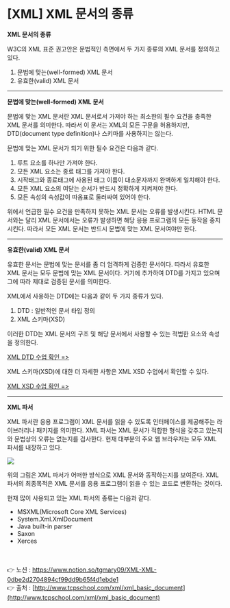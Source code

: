 # [XML] XML 문서의 종류

**XML 문서의 종류**

W3C의 XML 표준 권고안은 문법적인 측면에서 두 가지 종류의 XML 문서를 정의하고 있다.

1. 문법에 맞는(well-formed) XML 문서
2. 유효한(valid) XML 문서

---

**문법에 맞는(well-formed) XML 문서**

문법에 맞는 XML 문서란 XML 문서로서 가져야 하는 최소한의 필수 요건을 충족한 XML 문서를 의미한다. 따라서 이 문서는 XML의 모든 구문을 허용하지만, DTD(document type definition)나 스키마를 사용하지는 않는다.

문법에 맞는 XML 문서가 되기 위한 필수 요건은 다음과 같다.

1. 루트 요소를 하나만 가져야 한다.
2. 모든 XML 요소는 종료 태그를 가져야 한다.
3. 시작태그와 종료태그에 사용된 태그 이름이 대소문자까지 완벽하게 일치해야 한다.
4. 모든 XML 요소의 여닫는 순서가 반드시 정확하게 지켜져야 한다.
5. 모든 속성의 속성값이 따옴표로 둘러싸여 있어야 한다.

위에서 언급한 필수 요건을 만족하지 못하는 XML 문서는 오류를 발생시킨다.
HTML 문서와는 달리 XML 문서에서는 오류가 발생하면 해당 응용 프로그램의 모든 동작을 중지시킨다. 따라서 모든 XML 문서는 반드시 문법에 맞는 XML 문서여야만 한다.

---

**유효한(valid) XML 문서**

유효한 문서는 문법에 맞는 문서를 좀 더 엄격하게 검증한 문서이다. 따라서 유효한 XML 문서는 
모두 문법에 맞는 XML 문서이다. 거기에 추가하여 DTD를 가지고 있으며 그에 따라 제대로 검증된 
문서를 의미한다.

XML에서 사용하는 DTD에는 다음과 같이 두 가지 종류가 있다.

1. DTD : 일반적인 문서 타입 정의
2. XML 스키마(XSD)

이러한 DTD는 XML 문서의 구조 및 해당 문서에서 사용할 수 있는 적법한 요소와 속성을 정의한다.

[XML DTD 수업 확인 =>](http://www.tcpschool.com/xml/xml_dtd_intro)

XML 스키마(XSD)에 대한 더 자세한 사항은 XML XSD 수업에서 확인할 수 있다.

[XML XSD 수업 확인 =>](http://www.tcpschool.com/xml/xml_xsd_intro)

---

**XML 파서**

XML 파서란 응용 프로그램이 XML 문서를 읽을 수 있도록 인터페이스를 제공해주는 라이브러리나 패키지를 의미한다. XML 파서는 XML 문서가 적합한 형식을 갖추고 있는지와 문법상의 오류는 없는지를 검사한다. 현재 대부분의 주요 웹 브라우저는 모두 XML 파서를 내장하고 있다.

<img src="https://s3.us-west-2.amazonaws.com/secure.notion-static.com/9171a27c-fe03-45d5-8afb-01d6409c5276/Untitled.png?X-Amz-Algorithm=AWS4-HMAC-SHA256&X-Amz-Content-Sha256=UNSIGNED-PAYLOAD&X-Amz-Credential=AKIAT73L2G45EIPT3X45%2F20221006%2Fus-west-2%2Fs3%2Faws4_request&X-Amz-Date=20221006T014858Z&X-Amz-Expires=86400&X-Amz-Signature=cf04187860f1f5c8b38ebbb926d4fa2cdb04547232e55c5d986b59f67326f920&X-Amz-SignedHeaders=host&response-content-disposition=filename%20%3D%22Untitled.png%22&x-id=GetObject">

위의 그림은 XML 파서가 어떠한 방식으로 XML 문서와 동작하는지를 보여준다.
XML 파서의 최종목적은 XML 문서를 응용 프로그램이 읽을 수 있는 코드로 변환하는 것이다.

현재 많이 사용되고 있는 XML 파서의 종류는 다음과 같다.

- MSXML(Microsoft Core XML Services)
- System.Xml.XmlDocument
- Java built-in parser
- Saxon
- Xerces

<br><br>
👉 노션 : https://www.notion.so/tgmary09/XML-XML-0dbe2d2704894cf99dd9b65f4d1ebde1
<br>
👉 출처 : [http://www.tcpschool.com/xml/xml_basic_document](http://www.tcpschool.com/xml/xml_basic_document)

